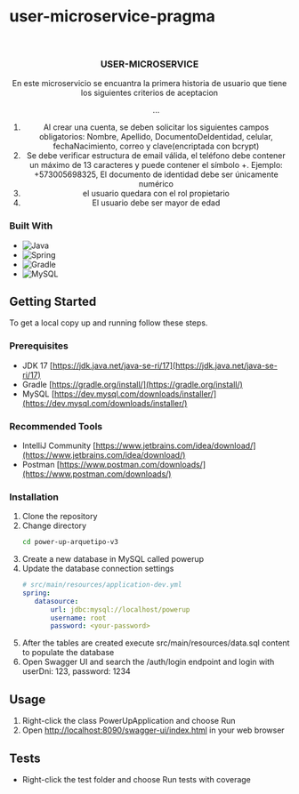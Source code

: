 # user-microservice-pragma

<br />
<div align="center">
<h3 align="center">USER-MICROSERVICE</h3>
  <p align="center">En este microservicio se encuantra la primera historia de usuario que tiene los siguientes criterios de aceptacion</p>
  <ol start="numero"> ... </ol>
  <ol start="1">
  <li>Al crear una cuenta, se deben solicitar los siguientes campos obligatorios: Nombre, Apellido, DocumentoDeIdentidad, celular, fechaNacimiento, correo y clave(encriptada con bcrypt)</li>
  <li>Se debe verificar estructura de email válida, el teléfono debe contener un máximo de 13 caracteres y puede contener el símbolo +. Ejemplo: +573005698325, El documento de identidad debe ser únicamente numérico</li>
  <li>el usuario quedara con el rol propietario</li>
  <li>El usuario debe ser mayor de edad</li>
</ol>
</div>

### Built With

* ![Java](https://img.shields.io/badge/java-%23ED8B00.svg?style=for-the-badge&logo=java&logoColor=white)
* ![Spring](https://img.shields.io/badge/Spring-6DB33F?style=for-the-badge&logo=spring&logoColor=white)
* ![Gradle](https://img.shields.io/badge/Gradle-02303A.svg?style=for-the-badge&logo=Gradle&logoColor=white)
* ![MySQL](https://img.shields.io/badge/MySQL-00000F?style=for-the-badge&logo=mysql&logoColor=white)


<!-- GETTING STARTED -->
## Getting Started

To get a local copy up and running follow these steps.

### Prerequisites

* JDK 17 [https://jdk.java.net/java-se-ri/17](https://jdk.java.net/java-se-ri/17)
* Gradle [https://gradle.org/install/](https://gradle.org/install/)
* MySQL [https://dev.mysql.com/downloads/installer/](https://dev.mysql.com/downloads/installer/)

### Recommended Tools
* IntelliJ Community [https://www.jetbrains.com/idea/download/](https://www.jetbrains.com/idea/download/)
* Postman [https://www.postman.com/downloads/](https://www.postman.com/downloads/)

### Installation

1. Clone the repository
2. Change directory
   ```sh
   cd power-up-arquetipo-v3
   ```
3. Create a new database in MySQL called powerup
4. Update the database connection settings
   ```yml
   # src/main/resources/application-dev.yml
   spring:
      datasource:
          url: jdbc:mysql://localhost/powerup
          username: root
          password: <your-password>
   ```
5. After the tables are created execute src/main/resources/data.sql content to populate the database
6. Open Swagger UI and search the /auth/login endpoint and login with userDni: 123, password: 1234

<!-- USAGE -->
## Usage

1. Right-click the class PowerUpApplication and choose Run
2. Open [http://localhost:8090/swagger-ui/index.html](http://localhost:8090/swagger-ui/index.html) in your web browser

<!-- ROADMAP -->
## Tests

- Right-click the test folder and choose Run tests with coverage
